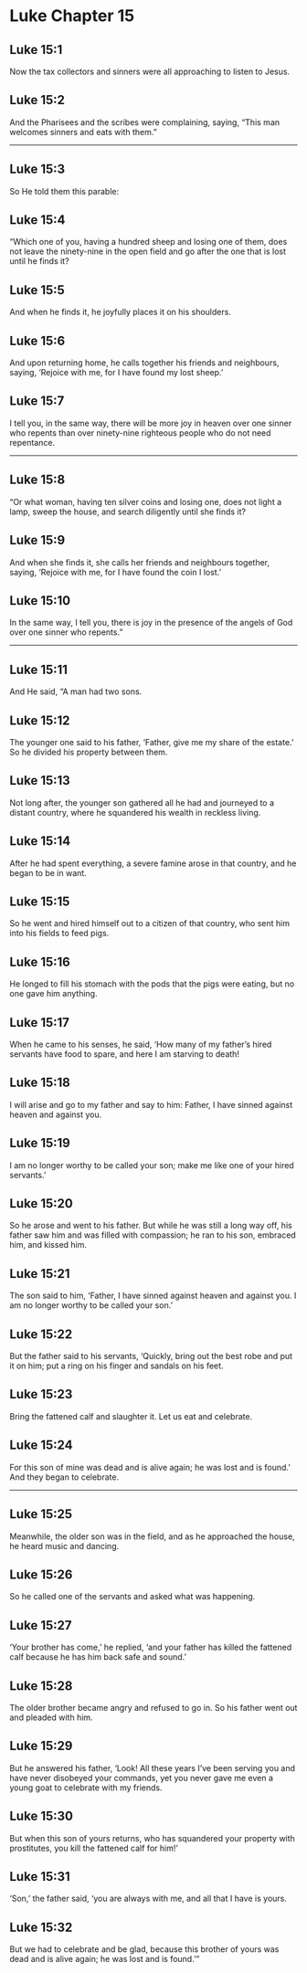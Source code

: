 # Luke Chapter 15

## Luke 15:1

Now the tax collectors and sinners were all approaching to listen to Jesus.

## Luke 15:2

And the Pharisees and the scribes were complaining, saying, “This man welcomes sinners and eats with them.”

---

## Luke 15:3

So He told them this parable:

## Luke 15:4

“Which one of you, having a hundred sheep and losing one of them, does not leave the ninety-nine in the open field and go after the one that is lost until he finds it?

## Luke 15:5

And when he finds it, he joyfully places it on his shoulders.

## Luke 15:6

And upon returning home, he calls together his friends and neighbours, saying, ‘Rejoice with me, for I have found my lost sheep.’

## Luke 15:7

I tell you, in the same way, there will be more joy in heaven over one sinner who repents than over ninety-nine righteous people who do not need repentance.

---

## Luke 15:8

“Or what woman, having ten silver coins and losing one, does not light a lamp, sweep the house, and search diligently until she finds it?

## Luke 15:9

And when she finds it, she calls her friends and neighbours together, saying, ‘Rejoice with me, for I have found the coin I lost.’

## Luke 15:10

In the same way, I tell you, there is joy in the presence of the angels of God over one sinner who repents.”

---

## Luke 15:11

And He said, “A man had two sons.

## Luke 15:12

The younger one said to his father, ‘Father, give me my share of the estate.’ So he divided his property between them.

## Luke 15:13

Not long after, the younger son gathered all he had and journeyed to a distant country, where he squandered his wealth in reckless living.

## Luke 15:14

After he had spent everything, a severe famine arose in that country, and he began to be in want.

## Luke 15:15

So he went and hired himself out to a citizen of that country, who sent him into his fields to feed pigs.

## Luke 15:16

He longed to fill his stomach with the pods that the pigs were eating, but no one gave him anything.

## Luke 15:17

When he came to his senses, he said, ‘How many of my father’s hired servants have food to spare, and here I am starving to death!

## Luke 15:18

I will arise and go to my father and say to him: Father, I have sinned against heaven and against you.

## Luke 15:19

I am no longer worthy to be called your son; make me like one of your hired servants.’

## Luke 15:20

So he arose and went to his father. But while he was still a long way off, his father saw him and was filled with compassion; he ran to his son, embraced him, and kissed him.

## Luke 15:21

The son said to him, ‘Father, I have sinned against heaven and against you. I am no longer worthy to be called your son.’

## Luke 15:22

But the father said to his servants, ‘Quickly, bring out the best robe and put it on him; put a ring on his finger and sandals on his feet.

## Luke 15:23

Bring the fattened calf and slaughter it. Let us eat and celebrate.

## Luke 15:24

For this son of mine was dead and is alive again; he was lost and is found.’ And they began to celebrate.

---

## Luke 15:25

Meanwhile, the older son was in the field, and as he approached the house, he heard music and dancing.

## Luke 15:26

So he called one of the servants and asked what was happening.

## Luke 15:27

‘Your brother has come,’ he replied, ‘and your father has killed the fattened calf because he has him back safe and sound.’

## Luke 15:28

The older brother became angry and refused to go in. So his father went out and pleaded with him.

## Luke 15:29

But he answered his father, ‘Look! All these years I’ve been serving you and have never disobeyed your commands, yet you never gave me even a young goat to celebrate with my friends.

## Luke 15:30

But when this son of yours returns, who has squandered your property with prostitutes, you kill the fattened calf for him!’

## Luke 15:31

‘Son,’ the father said, ‘you are always with me, and all that I have is yours.

## Luke 15:32

But we had to celebrate and be glad, because this brother of yours was dead and is alive again; he was lost and is found.’”
